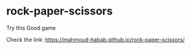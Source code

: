 # rock-paper-scissors

Try this Good game

Check the link: https://mahmoud-habab.github.io/rock-paper-scissors/
